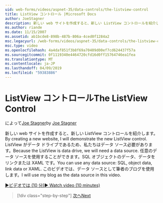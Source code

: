 ```yaml
---
uid: web-forms/videos/aspnet-35/data-controls/the-listview-control
title: ListView コントロール |Microsoft Docs
author: JoeStagner
description: 新しい web サイトを作成すると、新しい ListView コントロールを紹介します。 ListView がデータ ドライブであるため、私たちはデータ ソース必要があります。 すべてのデータを使用することができます.
ms.author: riande
ms.date: 11/15/2007
ms.assetid: ab1bcde8-898b-487b-806a-4ced0f1284a2
msc.legacyurl: /web-forms/videos/aspnet-35/data-controls/the-listview-control
msc.type: video
ms.openlocfilehash: 4a4daf851f3b8f69a70409d00ef7cd624437f57a
ms.sourcegitcommit: 0f1119340e4464720cfd16d0ff15764746ea1fea
ms.translationtype: MT
ms.contentlocale: ja-JP
ms.lasthandoff: 04/09/2019
ms.locfileid: "59383886"
---
```

# <a name="the-listview-control"></a><span data-ttu-id="68852-105">ListView コントロール</span><span class="sxs-lookup"><span data-stu-id="68852-105">The ListView Control</span></span>

<span data-ttu-id="68852-106">によって[Joe Stagner](https://github.com/JoeStagner)</span><span class="sxs-lookup"><span data-stu-id="68852-106">by [Joe Stagner](https://github.com/JoeStagner)</span></span>

<span data-ttu-id="68852-107">新しい web サイトを作成すると、新しい ListView コントロールを紹介します。</span><span class="sxs-lookup"><span data-stu-id="68852-107">By creating a new website, I will demonstrate the new ListView control.</span></span> <span data-ttu-id="68852-108">ListView がデータ ドライブであるため、私たちはデータ ソース必要があります。</span><span class="sxs-lookup"><span data-stu-id="68852-108">Because the ListView is data drive, we will need a data source.</span></span> <span data-ttu-id="68852-109">任意のデータ ソースを使用することができます。SQL オブジェクトのデータ、データをリンクまたは XAML です。</span><span class="sxs-lookup"><span data-stu-id="68852-109">You can use any data source: SQL, object data, link data or XAML.</span></span> <span data-ttu-id="68852-110">このビデオでは、データ ソースとして筆者のブログを使用します。</span><span class="sxs-lookup"><span data-stu-id="68852-110">I will use my blog as the data source in this video.</span></span>

[<span data-ttu-id="68852-111">&#9654;ビデオでは (10 分)</span><span class="sxs-lookup"><span data-stu-id="68852-111">&#9654; Watch video (10 minutes)</span></span>](https://channel9.msdn.com/Blogs/ASP-NET-Site-Videos/the-listview-control)

> [!div class="step-by-step"]
> [<span data-ttu-id="68852-112">次へ</span><span class="sxs-lookup"><span data-stu-id="68852-112">Next</span></span>](the-datapager-control.md)
